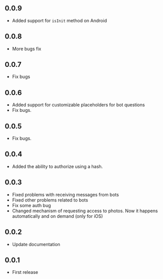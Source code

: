 ## 0.0.9
- Added support for `isInit` method on Android

## 0.0.8
- More bugs fix

## 0.0.7 
- Fix bugs

## 0.0.6 
- Added support for customizable placeholders for bot questions
- Fix bugs.

## 0.0.5 
- Fix bugs.

## 0.0.4 
- Added the ability to authorize using a hash.

## 0.0.3 
- Fixed problems with receiving messages from bots
- Fixed other problems related to bots
- Fix some auth bug
- Changed mechanism of requesting access to photos. Now it happens automatically and on demand (only for iOS)

## 0.0.2 
- Update documentation

## 0.0.1 
- First release

